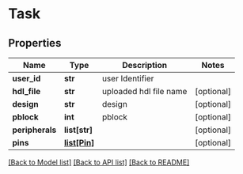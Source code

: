 # Task

## Properties
Name | Type | Description | Notes
------------ | ------------- | ------------- | -------------
**user_id** | **str** | user Identifier | 
**hdl_file** | **str** | uploaded hdl file name | [optional] 
**design** | **str** | design | [optional] 
**pblock** | **int** | pblock | [optional] 
**peripherals** | **list[str]** |  | [optional] 
**pins** | [**list[Pin]**](Pin.md) |  | [optional] 

[[Back to Model list]](../README.md#documentation-for-models) [[Back to API list]](../README.md#documentation-for-api-endpoints) [[Back to README]](../README.md)


